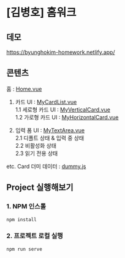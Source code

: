 # [김병호] 홈워크

## 데모

https://byunghokim-homework.netlify.app/

## 콘텐츠

홈 : [Home.vue](/src/views/Home.vue)

1. 카드 UI : [MyCardList.vue](/src/components/card/MyCardList.vue)  
   1.1 세로형 카드 UI : [MyVerticalCard.vue](/src/components/card/MyVerticalCard.vue)  
   1.2 가로형 카드 UI : [MyHorizontalCard.vue](/src/components/card/MyHorizontalCard.vue)

2. 입력 폼 UI : [MyTextArea.vue](/src/components/textarea/MyTextArea.vue)  
   2.1 디폴트 상태 & 입력 중 상태  
   2.2 비활성화 상태  
   2.3 읽기 전용 상태

etc. Card 더미 데이터 : [dummy.js](/src/assets/dummy.js)

## Project 실행해보기

### 1. NPM 인스톨

```
npm install
```

### 2. 프로젝트 로컬 실행

```
npm run serve
```